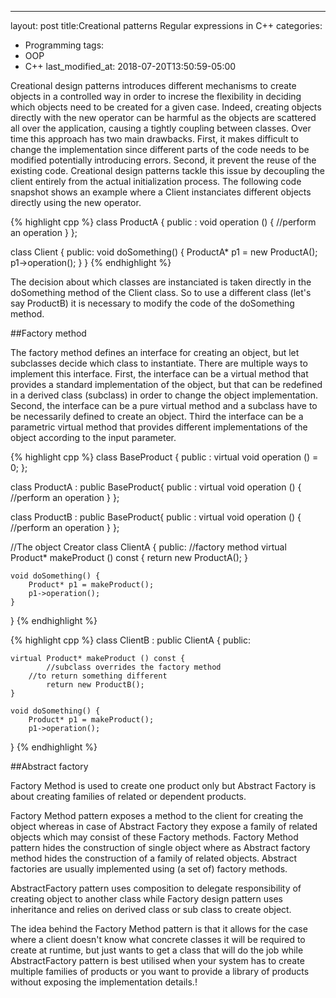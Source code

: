 ---
layout: post
title:Creational patterns Regular expressions in C++
categories:
  - Programming
tags:
  - OOP
  - C++
last_modified_at: 2018-07-20T13:50:59-05:00

Creational design patterns introduces different mechanisms to create objects in a controlled way in order to increse the flexibility in deciding which objects need to be
created for a given case. Indeed, creating objects directly with the new operator can be harmful as the objects are scattered all over the application, causing a tightly
coupling between classes. Over time this approach has two main drawbacks. First, it makes difficult to change the implementation since different parts of the code needs to be modified potentially introducing errors. Second, it prevent the reuse of the existing code. Creational design patterns tackle this issue by decoupling the client entirely from the actual initialization process. The following code snapshot shows an example where a Client instanciates different objects directly using the new operator.


{% highlight cpp %}
class ProductA {
      public :
      void operation () {
   	 //perform an operation
      }
};

class Client {
    public:
    void doSomething() {
        ProductA* p1 = new ProductA();
        p1->operation();
    }
}
{% endhighlight %}

The decision about which classes are instanciated is taken directly in the doSomething method of the Client class. So to use a different class (let's say ProductB) it is
necessary to modify the code of the doSomething method. 

##Factory method

The factory method defines an interface for creating an object, but let subclasses decide which class to instantiate. There are multiple ways to implement this interface. First, the interface can be a virtual method that provides a standard implementation of the object, but that can be redefined in a derived class (subclass) in order to change the object implementation. Second, the interface can be a pure virtual method and a subclass have to be necessarily defined to create an object. Third the interface can be a parametric virtual method that provides different implementations of the object according to the input parameter.

{% highlight cpp %}
class BaseProduct {
      public :
      virtual void operation () = 0;
};

class ProductA : public BaseProduct{
      public :
      virtual void operation () {
   	 //perform an operation
      }
};

class ProductB : public BaseProduct{
      public :
      virtual void operation () {
   	 //perform an operation
      }
};

//The object Creator
class ClientA {
    public:
    //factory method
    virtual Product* makeProduct () const {
    	    return new ProductA();
    }
    
    void doSomething() {
        Product* p1 = makeProduct();
        p1->operation();
    }
}
{% endhighlight %}

{% highlight cpp %}
class ClientB : public ClientA {
    public:

    virtual Product* makeProduct () const {
    	    //subclass overrides the factory method
	    //to return something different
    	    return new ProductB();
    }
    
    void doSomething() {
        Product* p1 = makeProduct();
        p1->operation();
}
{% endhighlight %}

##Abstract factory

Factory Method is used to create one product only but Abstract Factory is about creating families of related or dependent products.

Factory Method pattern exposes a method to the client for creating the object whereas in case of Abstract Factory they expose a family of related objects
which may consist of these Factory methods.
Factory Method pattern hides the construction of single object where as Abstract factory method hides the construction of a family of related objects.
Abstract factories are usually implemented using (a set of) factory methods.

AbstractFactory pattern uses composition to delegate responsibility of creating object to another class while Factory design pattern uses inheritance and
relies on derived class or sub class to create object.

The idea behind the Factory Method pattern is that it allows for the case where a client doesn't know what concrete classes it will be required to create at runtime,
but just wants to get a class that will do the job while AbstractFactory pattern is best utilised when your system has to create multiple families of products or you
want to provide a library of products without exposing the implementation details.!
